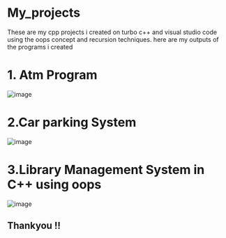 # My_projects
These are my cpp projects i created on turbo c++ and visual studio code using the oops concept and recursion techniques.
here are my outputs of the programs i created 
# 1. Atm Program


![image](https://user-images.githubusercontent.com/95858496/173765915-3ac806bb-1e0e-4501-86c2-32d93e914ae8.png)
# 2.Car parking System

![image](https://user-images.githubusercontent.com/95858496/173766068-a7353644-2a4e-4b43-aaba-6d5450f31067.png)

# 3.Library Management System in C++ using oops

![image](https://user-images.githubusercontent.com/95858496/173766541-d02d9c0e-2e5a-4910-bd3c-148da37021ce.png)


## Thankyou !!
